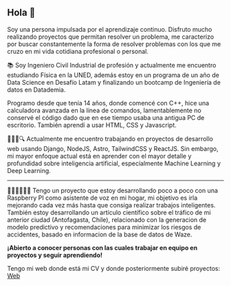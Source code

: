 ## Hola 👋

Soy una persona impulsada por el aprendizaje continuo. Disfruto mucho realizando proyectos que permitan resolver un problema, me caracterizo por buscar constantemente la forma de resolver problemas con los que me cruzo en mi vida cotidiana profesional o personal.

📚
Soy Ingeniero Civil Industrial de profesión y actualmente me encuentro estudiando Física en la UNED, además estoy en un programa de un año de Data Science en Desafío Latam y finalizando un bootcamp de Ingeniería de datos en Datademia.

Programo desde que tenía 14 años, donde comencé con C++, hice una calculadora avanzada en la línea de comandos, lamentablemente no conservé el código dado que en ese tiempo usaba una antigua PC de escritorio. También aprendí a usar HTML, CSS y Javascript.

🕵🏽‍♂️🔍
Actualmente me encuentro trabajando en proyectos de desarrollo web usando Django, NodeJS, Astro, TailwindCSS y ReactJS. Sin embargo, mi mayor enfoque actual está en aprender con el mayor detalle y profundidad sobre inteligencia artificial, especíalmente Machine Learning y Deep Learning.

---

👨🏽‍🔧👨🏽‍💻
Tengo un proyecto que estoy desarrollando poco a poco con una Raspberry PI como asistente de voz en mi hogar, mi objetivo es irla mejorando cada vez más hasta que consiga realizar trabajos inteligentes. También estoy desarrollando un artículo científico sobre el tráfico de mi anterior ciudad (Antofagasta, Chile), relacionado con la generacion de modelo predictivo y recomendaciones para minimizar los riesgos de accidentes, basado en informacion de la base de datos de Waze.

**¡Abierto a conocer personas con las cuales trabajar en equipo en proyectos y seguir aprendiendo!**

Tengo mi web donde está mi CV y donde posteriormente subiré proyectos: [Web](https://richardhapb.com)
